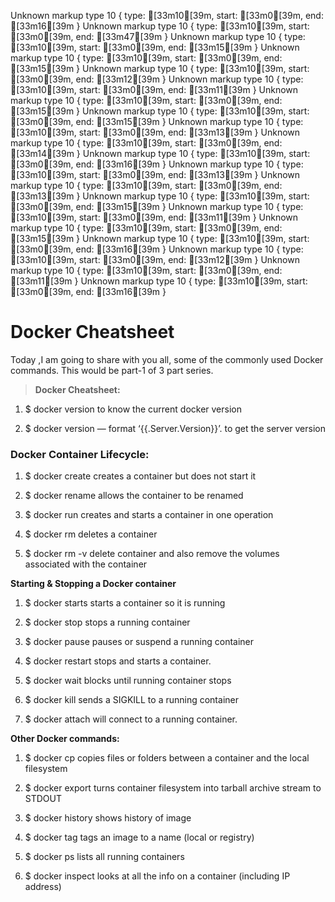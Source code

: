 Unknown markup type 10 { type: [33m10[39m, start: [33m0[39m, end: [33m16[39m }
Unknown markup type 10 { type: [33m10[39m, start: [33m0[39m, end: [33m47[39m }
Unknown markup type 10 { type: [33m10[39m, start: [33m0[39m, end: [33m15[39m }
Unknown markup type 10 { type: [33m10[39m, start: [33m0[39m, end: [33m15[39m }
Unknown markup type 10 { type: [33m10[39m, start: [33m0[39m, end: [33m12[39m }
Unknown markup type 10 { type: [33m10[39m, start: [33m0[39m, end: [33m11[39m }
Unknown markup type 10 { type: [33m10[39m, start: [33m0[39m, end: [33m15[39m }
Unknown markup type 10 { type: [33m10[39m, start: [33m0[39m, end: [33m15[39m }
Unknown markup type 10 { type: [33m10[39m, start: [33m0[39m, end: [33m13[39m }
Unknown markup type 10 { type: [33m10[39m, start: [33m0[39m, end: [33m14[39m }
Unknown markup type 10 { type: [33m10[39m, start: [33m0[39m, end: [33m16[39m }
Unknown markup type 10 { type: [33m10[39m, start: [33m0[39m, end: [33m13[39m }
Unknown markup type 10 { type: [33m10[39m, start: [33m0[39m, end: [33m13[39m }
Unknown markup type 10 { type: [33m10[39m, start: [33m0[39m, end: [33m15[39m }
Unknown markup type 10 { type: [33m10[39m, start: [33m0[39m, end: [33m11[39m }
Unknown markup type 10 { type: [33m10[39m, start: [33m0[39m, end: [33m15[39m }
Unknown markup type 10 { type: [33m10[39m, start: [33m0[39m, end: [33m16[39m }
Unknown markup type 10 { type: [33m10[39m, start: [33m0[39m, end: [33m12[39m }
Unknown markup type 10 { type: [33m10[39m, start: [33m0[39m, end: [33m11[39m }
Unknown markup type 10 { type: [33m10[39m, start: [33m0[39m, end: [33m16[39m }

# Docker Cheatsheet



Today ,I am going to share with you all, some of the commonly used Docker commands. This would be part-1 of 3 part series.
> **Docker Cheatsheet:**

1. $ docker version to know the current docker version

1. $ docker version — format ‘{{.Server.Version}}’. to get the server version

### **Docker Container Lifecycle:**

1. $ docker create creates a container but does not start it

1. $ docker rename allows the container to be renamed

1. $ docker run creates and starts a container in one operation

1. $ docker rm deletes a container

1. $ docker rm -v delete container and also remove the volumes associated with the container

**Starting & Stopping a Docker container**

1. $ docker starts starts a container so it is running

1. $ docker stop stops a running container

1. $ docker pause pauses or suspend a running container

1. $ docker restart stops and starts a container.

1. $ docker wait blocks until running container stops

1. $ docker kill sends a SIGKILL to a running container

1. $ docker attach will connect to a running container.

**Other Docker commands:**

1. $ docker cp copies files or folders between a container and the local filesystem

1. $ docker export turns container filesystem into tarball archive stream to STDOUT

1. $ docker history shows history of image

1. $ docker tag tags an image to a name (local or registry)

1. $ docker ps lists all running containers

1. $ docker inspect looks at all the info on a container (including IP address)
